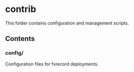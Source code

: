 # contrib

This folder contains configuration and management scripts.

## Contents

### config/

Configuration files for fxrecord deployments.
